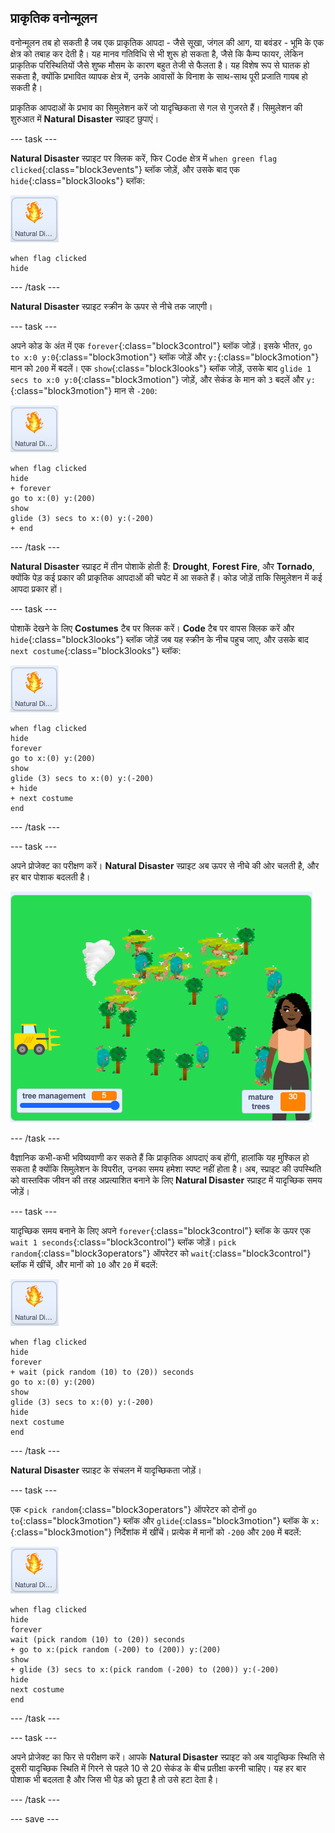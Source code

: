 ## प्राकृतिक वनोन्मूलन

वनोन्मूलन तब हो सकती है जब एक प्राकृतिक आपदा - जैसे सूखा, जंगल की आग, या बवंडर - भूमि के एक क्षेत्र को तबाह कर देती है। यह मानव गतिविधि से भी शुरू हो सकता है, जैसे कि कैम्प फायर, लेकिन प्राकृतिक परिस्थितियों जैसे शुष्क मौसम के कारण बहुत तेजी से फैलता है। यह विशेष रूप से घातक हो सकता है, क्योंकि प्रभावित व्यापक क्षेत्र में, उनके आवासों के विनाश के साथ-साथ पूरी प्रजाति गायब हो सकती है।

प्राकृतिक आपदाओं के प्रभाव का सिमुलेशन करें जो यादृच्छिकता से गल से गुजरते हैं। सिमुलेशन की शुरुआत में **Natural Disaster** स्प्राइट छुपाएं।

--- task ---

**Natural Disaster** स्प्राइट पर क्लिक करें, फिर Code क्षेत्र में `when green flag clicked`{:class="block3events"} ब्लॉक जोड़ें, और उसके बाद एक `hide`{:class="block3looks"} ब्लॉक:

![Natural Disaster स्प्राइट की छवि](images/natural-disaster-sprite.png)

```blocks3
when flag clicked
hide
```

--- /task ---

**Natural Disaster** स्प्राइट स्क्रीन के ऊपर से नीचे तक जाएगी।

--- task ---

अपने कोड के अंत में एक `forever`{:class="block3control"} ब्लॉक जोड़ें। इसके भीतर, `go to x:0 y:0`{:class="block3motion"} ब्लॉक जोड़ें और `y:`{:class="block3motion"} मान को `200` में बदलें। एक `show`{:class="block3looks"} ब्लॉक जोड़ें, उसके बाद `glide 1 secs to x:0 y:0`{:class="block3motion"} जोड़ें, और सेकंड के मान को `3` बदलें और `y:`{:class="block3motion"} मान से `-200`:

![Natural Disaster स्प्राइट की छवि](images/natural-disaster-sprite.png)


```blocks3
when flag clicked
hide
+ forever
go to x:(0) y:(200)
show
glide (3) secs to x:(0) y:(-200)
+ end
```

--- /task ---

**Natural Disaster** स्प्राइट में तीन पोशाकें होती हैं: **Drought**, **Forest Fire**, और **Tornado**, क्योंकि पेड़ कई प्रकार की प्राकृतिक आपदाओं की चपेट में आ सकते हैं। कोड जोड़ें ताकि सिमुलेशन में कई आपदा प्रकार हों।

--- task ---

 पोशाकें देखने के लिए **Costumes** टैब पर क्लिक करें। **Code** टैब पर वापस क्लिक करें और `hide`{:class="block3looks"} ब्लॉक जोड़ें जब यह स्क्रीन के नीच पहुच जाए, और उसके बाद `next costume`{:class="block3looks"} ब्लॉक:

![Natural Disaster स्प्राइट की छवि](images/natural-disaster-sprite.png)


```blocks3
when flag clicked
hide
forever
go to x:(0) y:(200)
show
glide (3) secs to x:(0) y:(-200)
+ hide
+ next costume
end
```

--- /task ---

--- task ---

अपने प्रोजेक्ट का परीक्षण करें। **Natural Disaster** स्प्राइट अब ऊपर से नीचे की ओर चलती है, और हर बार पोशाक बदलती है।

![मंच पर प्राकृतिक आपदा की तस्वीर](images/disaster-on-stage.png)

--- /task ---

वैज्ञानिक कभी-कभी भविष्यवाणी कर सकते हैं कि प्राकृतिक आपदाएं कब होंगी, हालांकि यह मुश्किल हो सकता है क्योंकि सिमुलेशन के विपरीत, उनका समय हमेशा स्पष्ट नहीं होता है। अब, स्प्राइट की उपस्थिति को वास्तविक जीवन की तरह अप्रत्याशित बनाने के लिए **Natural Disaster** स्प्राइट में यादृच्छिक समय जोड़ें।

--- task ---

यादृच्छिक समय बनाने के लिए अपने `forever`{:class="block3control"} ब्लॉक के ऊपर एक `wait 1 seconds`{:class="block3control"} ब्लॉक जोड़ें। `pick random`{:class="block3operators"} ऑपरेटर को `wait`{:class="block3control"} ब्लॉक में खींचें, और मानों को `10` और `20` में बदलें:

![Natural Disaster स्प्राइट की छवि](images/natural-disaster-sprite.png)


```blocks3
when flag clicked
hide
forever
+ wait (pick random (10) to (20)) seconds
go to x:(0) y:(200)
show
glide (3) secs to x:(0) y:(-200)
hide
next costume
end
```

--- /task ---

**Natural Disaster** स्प्राइट के संचलन में यादृच्छिकता जोड़ें।

--- task ---

एक <`pick random`{:class="block3operators"} ऑपरेटर को दोनों `go to`{:class="block3motion"} ब्लॉक और `glide`{:class="block3motion"} ब्लॉक के `x:`{:class="block3motion"} निर्देशांक में खींचें। प्रत्येक में मानों को `-200` और `200` में बदलें:

![Natural Disaster स्प्राइट की छवि](images/natural-disaster-sprite.png)


```blocks3
when flag clicked
hide
forever
wait (pick random (10) to (20)) seconds
+ go to x:(pick random (-200) to (200)) y:(200)
show
+ glide (3) secs to x:(pick random (-200) to (200)) y:(-200)
hide
next costume
end
```

--- /task ---

--- task ---

अपने प्रोजेक्ट का फिर से परीक्षण करें। आपके **Natural Disaster** स्प्राइट को अब यादृच्छिक स्थिति से दूसरी यादृच्छिक स्थिति में गिरने से पहले 10 से 20 सेकंड के बीच प्रतीक्षा करनी चाहिए। यह हर बार पोशाक भी बदलता है और जिस भी पेड़ को छूटा है तो उसे हटा देता है।

--- /task ---

--- save ---
